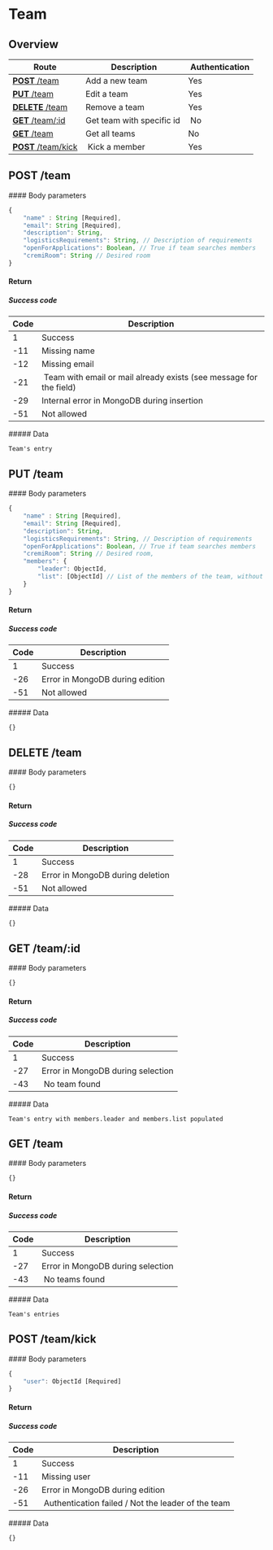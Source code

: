 # Team

## Overview

Route | Description | Authentication
----- | ----------- | --------------
[**POST** /team](#post-team) | Add a new team | Yes
[**PUT** /team](#put-team) | Edit a team | Yes
[**DELETE** /team](#delete-team) | Remove a team | Yes
[**GET** /team/:id](#get-teamid) | Get team with specific id | No
[**GET** /team](#get-team) | Get all teams | No
[**POST** /team/kick](#post-teamkick) | Kick a member | Yes


## POST /team

#### Body parameters

```javascript
{
    "name" : String [Required],
    "email": String [Required],
    "description": String,
    "logisticsRequirements": String, // Description of requirements
    "openForApplications": Boolean, // True if team searches members
    "cremiRoom": String // Desired room
}
```

#### Return

##### Success code

Code | Description
---|---
1 | Success
-11 | Missing name
-12 | Missing email
-21 | Team with email or mail already exists (see message for the field)
-29 | Internal error in MongoDB during insertion
-51 | Not allowed

##### Data

```
Team's entry
```

## PUT /team

#### Body parameters

```javascript
{
    "name" : String [Required],
    "email": String [Required],
    "description": String,
    "logisticsRequirements": String, // Description of requirements
    "openForApplications": Boolean, // True if team searches members
    "cremiRoom": String // Desired room,
    "members": {
        "leader": ObjectId,
        "list": [ObjectId] // List of the members of the team, without leader
    }
}
```

#### Return

##### Success code

Code | Description
---|---
1 | Success
-26 | Error in MongoDB during edition
-51 | Not allowed

##### Data

```
{}
```

## DELETE /team

#### Body parameters

```javascript
{}
```

#### Return

##### Success code

Code | Description
---|---
1 | Success
-28 | Error in MongoDB during deletion
-51 | Not allowed

##### Data

```javascript
{}
```

## GET /team/:id

#### Body parameters

```javascript
{}
```

#### Return

##### Success code

Code | Description
---|---
1 | Success
-27 | Error in MongoDB during selection
-43 | No team found

##### Data

```
Team's entry with members.leader and members.list populated
```

## GET /team

#### Body parameters

```javascript
{}
```

#### Return

##### Success code

Code | Description
---|---
1 | Success
-27 | Error in MongoDB during selection
-43 | No teams found

##### Data

```
Team's entries
```

## POST /team/kick

#### Body parameters

```javascript
{
    "user": ObjectId [Required]
}
```

#### Return

##### Success code

Code | Description
---|---
1 | Success
-11 | Missing user
-26 | Error in MongoDB during edition
-51 | Authentication failed / Not the leader of the team

##### Data

```
{}
```